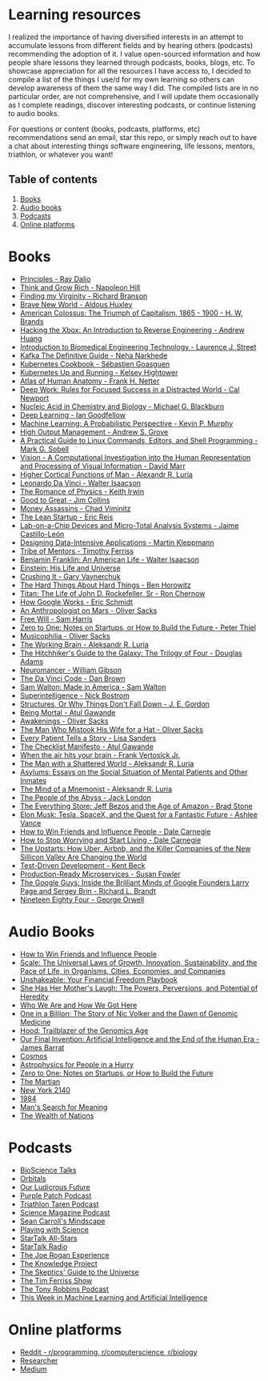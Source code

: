 # Learning resources
I realized the importance of having diversified interests in an attempt to accumulate lessons from different fields and
by hearing others (podcasts) recommending the adoption of it. I value open-sourced information and how people share 
lessons they learned through podcasts, books, blogs, etc. To showcase appreciation for all the resources I have access
to, I decided to compile a list of the things I use/d for my own learning so others can develop awareness of them the 
same way I did. The compiled lists are in no particular order, are not comprehensive, and I will update them 
occasionally as I complete readings, discover interesting podcasts, or continue listening to audio books. 

For questions or content (books, podcasts, platforms, etc) recommendations send an email, star this repo, or simply 
reach out to have a chat about interesting things software engineering, life lessons, mentors, triathlon, or whatever 
you want! 

## Table of contents 
1. [Books](#books)
1. [Audio books](#audio-books)
1. [Podcasts](#podcasts)
1. [Online platforms](#online-platforms)

# Books 
- [Principles - Ray Dalio](https://www.amazon.ca/Principles-Life-Work-Ray-Dalio/dp/1501124021/ref=sr_1_1?ie=UTF8&qid=1548558111&sr=8-1&keywords=principles+ray+dalio)
- [Think and Grow Rich - Napoleon Hill](https://www.amazon.ca/Think-Grow-Rich-Original-RevisedTM/dp/0990797600/ref=sr_1_2?ie=UTF8&qid=1548558138&sr=8-2&keywords=think+and+grow+rich)
- [Finding my Virginity - Richard Branson](https://www.amazon.ca/Finding-My-Virginity-New-Autobiography/dp/0735219427/ref=sr_1_1?ie=UTF8&qid=1548558219&sr=8-1&keywords=finding+my+virginity)
- [Brave New World - Aldous Huxley](https://www.amazon.ca/Brave-New-World-Aldous-Huxley/dp/030735654X/ref=sr_1_1?ie=UTF8&qid=1548558258&sr=8-1&keywords=brave+new+world)
- [American Colossus: The Triumph of Capitalism, 1865 - 1900 - H. W, Brands](https://www.amazon.ca/gp/product/0307386775/ref=ppx_yo_dt_b_asin_title_o00__o00_s01?ie=UTF8&psc=1)
- [Hacking the Xbox: An Introduction to Reverse Engineering - Andrew Huang](https://www.amazon.ca/gp/product/1593270291/ref=ppx_yo_dt_b_asin_title_o00__o00_s01?ie=UTF8&psc=1)
- [Introduction to Biomedical Engineering Technology - Laurence J. Street](https://www.amazon.ca/gp/product/149872275X/ref=ppx_yo_dt_b_asin_title_o05__o00_s00?ie=UTF8&psc=1)
- [Kafka The Definitive Guide - Neha Narkhede](https://www.amazon.ca/gp/product/1491936169/ref=ppx_yo_dt_b_asin_title_o03__o00_s00?ie=UTF8&psc=1)
- [Kubernetes Cookbook - Sébastien Goasguen](https://www.amazon.ca/gp/product/1491979682/ref=ppx_yo_dt_b_asin_title_o03__o00_s00?ie=UTF8&psc=1)
- [Kubernetes Up and Running - Kelsey Hightower](https://www.amazon.ca/gp/product/1491935677/ref=ppx_yo_dt_b_asin_title_o04__o00_s01?ie=UTF8&psc=1)
- [Atlas of Human Anatomy - Frank H. Netter](https://www.amazon.ca/Atlas-Human-Anatomy-Interactive-Ancillaries/dp/1455704180/ref=sr_1_2?ie=UTF8&qid=1548623239&sr=8-2&keywords=atlas+of+human+anatomy)
- [Deep Work: Rules for Focused Success in a Distracted World - Cal Newport](https://www.amazon.ca/gp/product/1455586692/ref=ppx_yo_dt_b_asin_title_o04__o00_s00?ie=UTF8&psc=1)
- [Nucleic Acid in Chemistry and Biology - Michael G. Blackburn](https://www.amazon.ca/Nucleic-Chemistry-Biology-Michael-Blackburn-ebook/dp/B017WDD6EO/ref=sr_1_1?ie=UTF8&qid=1548623260&sr=8-1&keywords=Nucleic+Acid+in+Chemistry+and+Biology)
- [Deep Learning - Ian Goodfellow](https://www.amazon.ca/gp/product/0262035618/ref=ppx_yo_dt_b_asin_title_o00__o00_s00?ie=UTF8&psc=1)
- [Machine Learning: A Probabilistic Perspective - Kevin P. Murphy](https://www.amazon.ca/gp/product/0262018020/ref=ppx_yo_dt_b_asin_title_o00__o00_s00?ie=UTF8&psc=1)
- [High Output Management - Andrew S. Grove](https://www.amazon.ca/gp/product/0679762884/ref=ppx_yo_dt_b_asin_title_o04__o00_s00?ie=UTF8&psc=1)
- [A Practical Guide to Linux Commands, Editors, and Shell Programming - Mark G. Sobell](https://www.amazon.ca/Practical-Guide-Commands-Editors-Programming/dp/013308504X/ref=sr_1_2?ie=UTF8&qid=1548623287&sr=8-2&keywords=A+Practical+Guide+to+Linux+Commands%2C+Editors%2C+and+Shell+Programming)
- [Vision - A Computational Investigation into the Human Representation and Processing of Visual Information - David Marr](https://www.amazon.ca/Vision-Computational-Investigation-Representation-Information/dp/0262514621/ref=sr_1_1?ie=UTF8&qid=1548623307&sr=8-1&keywords=vision+david+marr)
- [Higher Cortical Functions of Man - Alexandr R. Luria](https://www.amazon.ca/gp/product/1461585813/ref=ppx_od_dt_b_asin_title_o00_s01?ie=UTF8&psc=1)
- [Leonardo Da Vinci - Walter Isaacson](https://www.amazon.ca/gp/product/1501139150/ref=ppx_od_dt_b_asin_title_o00_s00?ie=UTF8&psc=1)
- [The Romance of Physics - Keith Irwin](https://www.amazon.com/Romance-Physics-keith-irwin/dp/B000NTMEIY)
- [Good to Great - Jim Collins](https://www.amazon.ca/Good-Great-Some-Companies-Others/dp/0066620996/ref=sr_1_1?ie=UTF8&qid=1548623401&sr=8-1&keywords=good+to+great)
- [Money Assassins - Chad Viminitz](https://www.amazon.ca/Money-Assassins-stole-financial-freedom/dp/1897178824/ref=sr_1_1?ie=UTF8&qid=1548623419&sr=8-1&keywords=money+assassins)
- [The Lean Startup - Eric Reis](https://www.amazon.ca/gp/product/0307887898/ref=ppx_od_dt_b_asin_title_o00_s00?ie=UTF8&psc=1)
- [Lab-on-a-Chip Devices and Micro-Total Analysis Systems - Jaime Castillo-León](https://www.amazon.ca/gp/product/3319377183/ref=ppx_yo_dt_b_asin_title_o05__o00_s01?ie=UTF8&psc=1)
- [Designing Data-Intensive Applications - Martin Kleppmann](https://www.amazon.ca/gp/product/1449373321/ref=ppx_yo_dt_b_asin_title_o03__o00_s00?ie=UTF8&psc=1)
- [Tribe of Mentors - Timothy Ferriss](https://www.amazon.ca/gp/product/1328994961/ref=ppx_yo_dt_b_asin_title_o01__o00_s00?ie=UTF8&psc=1)
- [Benjamin Franklin: An American Life - Walter Isaacson](https://www.amazon.ca/gp/product/0684807610/ref=ppx_yo_dt_b_asin_title_o01__o00_s00?ie=UTF8&psc=1)
- [Einstein: His Life and Universe](https://www.amazon.ca/gp/product/1501171380/ref=ppx_yo_dt_b_asin_title_o01__o00_s00?ie=UTF8&psc=1)
- [Crushing It - Gary Vaynerchuk](https://www.amazon.ca/gp/product/0062674676/ref=ppx_od_dt_b_asin_title_o00_s00?ie=UTF8&psc=1)
- [The Hard Things About Hard Things - Ben Horowitz](https://www.amazon.ca/gp/product/0062273205/ref=ppx_yo_dt_b_asin_title_o01__o00_s00?ie=UTF8&psc=1)
- [Titan: The Life of John D. Rockefeller, Sr - Ron Chernow](https://www.amazon.ca/gp/product/1400077303/ref=ppx_yo_dt_b_asin_title_o00__o00_s00?ie=UTF8&psc=1)
- [How Google Works - Eric Schmidt](https://www.amazon.ca/How-Google-Works-Eric-Schmidt/dp/1455582344/ref=sr_1_1?ie=UTF8&qid=1548623434&sr=8-1&keywords=how+google+works)
- [An Anthropologist on Mars - Oliver Sacks](https://www.amazon.ca/gp/product/0394281519/ref=ppx_yo_dt_b_asin_title_o00__o00_s01?ie=UTF8&psc=1)
- [Free Will - Sam Harris](https://www.amazon.ca/gp/product/1451683405/ref=ppx_yo_dt_b_asin_title_o04__o00_s00?ie=UTF8&psc=1)
- [Zero to One: Notes on Startups, or How to Build the Future - Peter Thiel](https://www.amazon.ca/gp/product/0804139296/ref=ppx_od_dt_b_asin_title_o00_s00?ie=UTF8&psc=1)
- [Musicophilia - Oliver Sacks](https://www.amazon.ca/gp/product/0676979793/ref=ppx_yo_dt_b_asin_title_o00__o00_s01?ie=UTF8&psc=1)
- [The Working Brain - Aleksandr R. Luria](https://www.amazon.ca/gp/product/046509208X/ref=ppx_od_dt_b_asin_title_o00_s01?ie=UTF8&psc=1)
- [The Hitchhiker's Guide to the Galaxy: The Trilogy of Four - Douglas Adams](https://www.amazon.ca/gp/product/0330492047/ref=ppx_yo_dt_b_asin_title_o04__o00_s00?ie=UTF8&psc=1)
- [Neuromancer - William Gibson](https://www.amazon.ca/Neuromancer-William-Gibson/dp/0441569595/ref=sr_1_1?ie=UTF8&qid=1548623450&sr=8-1&keywords=Neuromancer)
- [The Da Vinci Code - Dan Brown](https://www.amazon.ca/gp/product/0307474275/ref=ppx_yo_dt_b_asin_title_o00__o00_s01?ie=UTF8&psc=1)
- [Sam Walton: Made in America - Sam Walton](https://www.amazon.ca/Sam-Walton-Made-America/dp/0553562835/ref=sr_1_1?s=books&ie=UTF8&qid=1548623465&sr=1-1&keywords=sam+walton+made+in+america)
- [Superintelligence - Nick Bostrom](https://www.amazon.ca/gp/product/0198739834/ref=ppx_yo_dt_b_asin_title_o02__o00_s00?ie=UTF8&psc=1)
- [Structures, Or Why Things Don't Fall Down - J. E. Gordon](https://www.amazon.ca/gp/product/0306812835/ref=ppx_yo_dt_b_asin_title_o05__o00_s00?ie=UTF8&psc=1)
- [Being Mortal - Atul Gawande](https://www.amazon.ca/gp/product/0385677006/ref=ppx_od_dt_b_asin_title_o00_s01?ie=UTF8&psc=1)
- [Awakenings - Oliver Sacks](https://www.amazon.ca/Awakenings-Oliver-Sacks/dp/0307398153/ref=sr_1_1?s=books&ie=UTF8&qid=1548623488&sr=1-1&keywords=Awakenings)
- [The Man Who Mistook His Wife for a Hat - Oliver Sacks](https://www.amazon.ca/Man-Who-Mistook-His-Wife/dp/0684853949/ref=sr_1_1?s=books&ie=UTF8&qid=1548623500&sr=1-1&keywords=The+Man+Who+Mistook+His+Wife+for+a+Hat)
- [Every Patient Tells a Story - Lisa Sanders](https://www.amazon.ca/Every-Patient-Tells-Story-Mysteries/dp/0767922476/ref=sr_1_1?s=books&ie=UTF8&qid=1548623519&sr=1-1&keywords=Every+Patient+Tells+a+Story)
- [The Checklist Manifesto - Atul Gawande](https://www.amazon.ca/Checklist-Manifesto-How-Things-Right/dp/0312430000/ref=sr_1_1?s=books&ie=UTF8&qid=1548623532&sr=1-1&keywords=The+Checklist+Manifesto)
- [When the air hits your brain - Frank Vertosick Jr.](https://www.amazon.ca/When-Air-Hits-Your-Brain/dp/0393330494/ref=sr_1_1?s=books&ie=UTF8&qid=1548623547&sr=1-1&keywords=When+the+air+hits+your+brain)
- [The Man with a Shattered World - Aleksandr R. Luria](https://www.amazon.ca/Man-Shattered-World-History-Brain/dp/0674546253/ref=sr_1_1?s=books&ie=UTF8&qid=1548623563&sr=1-1&keywords=The+Man+with+a+Shattered+World)
- [Asylums: Essays on the Social Situation of Mental Patients and Other Inmates](https://www.amazon.ca/gp/product/0385000162/ref=ppx_yo_dt_b_asin_title_o00__o00_s01?ie=UTF8&psc=1)
- [The Mind of a Mnemonist - Aleksandr R. Luria](https://www.amazon.ca/gp/product/0674576225/ref=ppx_od_dt_b_asin_title_o00_s01?ie=UTF8&psc=1)
- [The People of the Abyss - Jack London](https://www.amazon.ca/gp/product/1612034802/ref=ppx_yo_dt_b_asin_title_o00__o00_s00?ie=UTF8&psc=1)
- [The Everything Store: Jeff Bezos and the Age of Amazon - Brad Stone](https://www.amazon.ca/Everything-Store-Jeff-Bezos-Amazon/dp/0316219266/ref=sr_1_1?s=books&ie=UTF8&qid=1548623587&sr=1-1&keywords=The+Everything+Store%3A+Jeff+Bezos+and+the+Age+of+Amazon)
- [Elon Musk: Tesla, SpaceX, and the Quest for a Fantastic Future - Ashlee Vance](https://www.amazon.ca/Elon-Musk-SpaceX-Fantastic-Future/dp/0062301233/ref=sr_1_1?s=books&ie=UTF8&qid=1548623601&sr=1-1&keywords=Elon+Musk%3A+Tesla)
- [How to Win Friends and Influence People - Dale Carnegie](https://www.amazon.ca/gp/product/0671027034/ref=ppx_yo_dt_b_asin_title_o01__o00_s00?ie=UTF8&psc=1)
- [How to Stop Worrying and Start Living - Dale Carnegie](https://www.amazon.ca/gp/product/0671035975/ref=ppx_yo_dt_b_asin_title_o01__o00_s00?ie=UTF8&psc=1)
- [The Upstarts: How Uber, Airbnb, and the Killer Companies of the New Sillicon Valley Are Changing the World](https://www.amazon.ca/gp/product/0316388394/ref=ppx_od_dt_b_asin_title_o00_s00?ie=UTF8&psc=1)
- [Test-Driven Development - Kent Beck](https://www.amazon.ca/Test-Driven-Development-Kent-Beck/dp/0321146530/ref=sr_1_1?s=books&ie=UTF8&qid=1548623614&sr=1-1&keywords=Test-Driven+Development)
- [Production-Ready Microservices - Susan Fowler](https://www.amazon.ca/Production-Ready-Microservices-Standardized-Engineering-Organization/dp/1491965975/ref=sr_1_1?s=books&ie=UTF8&qid=1548623628&sr=1-1&keywords=Production-Ready+Microservices)
- [The Google Guys: Inside the Brilliant Minds of Google Founders Larry Page and Sergey Brin - Richard L. Brandt](https://www.amazon.ca/gp/product/1591844126/ref=ppx_yo_dt_b_asin_title_o07__o00_s00?ie=UTF8&psc=1)
- [Nineteen Eighty Four - George Orwell](https://www.amazon.ca/gp/product/0141036141/ref=ppx_yo_dt_b_asin_title_o02__o00_s00?ie=UTF8&psc=1)

# Audio Books
- [How to Win Friends and Influence People](https://www.audible.ca/pd/How-to-Win-Friends-and-Influence-People-A-Condensation-from-the-Book-Audiobook/B071DTZWPV?ref=a_lib_c4_libItem_1_B071DTZWPV&pf_rd_p=de1c9398-3145-4721-864a-7dafb77b7b4e&pf_rd_r=BKSS2FAG210GC4KRDZP3&)
- [Scale: The Universal Laws of Growth, Innovation, Sustainability, and the Pace of Life, in Organisms, Cities, 
Economies, and Companies](https://www.audible.ca/pd/Scale-Audiobook/B071RND6YD?ref=a_lib_c4_libItem_3_B071RND6YD&pf_rd_p=de1c9398-3145-4721-864a-7dafb77b7b4e&pf_rd_r=BKSS2FAG210GC4KRDZP3&)
- [Unshakeable: Your Financial Freedom Playbook](https://www.audible.ca/pd/Unshakeable-Audiobook/B07145R3MF?ref=a_lib_c4_libItem_5_B07145R3MF&pf_rd_p=de1c9398-3145-4721-864a-7dafb77b7b4e&pf_rd_r=BKSS2FAG210GC4KRDZP3&)
- [She Has Her Mother's Laugh: The Powers, Perversions, and Potential of Heredity](https://www.audible.ca/pd/She-Has-Her-Mothers-Laugh-Audiobook/B07B5451NJ?ref=a_lib_c4_libItem_9_B07B5451NJ&pf_rd_p=de1c9398-3145-4721-864a-7dafb77b7b4e&pf_rd_r=BKSS2FAG210GC4KRDZP3&)
- [Who We Are and How We Got Here](https://www.audible.ca/pd/Who-We-Are-and-How-We-Got-Here-Audiobook/B07DNDTL94?ref=a_lib_c4_libItem_13_B07DNDTL94&pf_rd_p=de1c9398-3145-4721-864a-7dafb77b7b4e&pf_rd_r=BKSS2FAG210GC4KRDZP3&)
- [One in a Billion: The Story of Nic Volker and the Dawn of Genomic Medicine](https://www.audible.ca/pd/One-in-a-Billion-Audiobook/B07193NJDH?ref=a_lib_c4_libItem_14_B07193NJDH&pf_rd_p=de1c9398-3145-4721-864a-7dafb77b7b4e&pf_rd_r=BKSS2FAG210GC4KRDZP3&)
- [Hood: Trailblazer of the Genomics Age](https://www.audible.ca/pd/Hood-Audiobook/B0713PZ4MD?ref=a_lib_c4_libItem_15_B0713PZ4MD&pf_rd_p=de1c9398-3145-4721-864a-7dafb77b7b4e&pf_rd_r=BKSS2FAG210GC4KRDZP3&)
- [Our Final Invention: Artificial Intelligence and the End of the Human Era - James Barrat](https://www.amazon.ca/gp/product/1250058783/ref=ppx_yo_dt_b_asin_title_o02__o00_s00?ie=UTF8&psc=1)
- [Cosmos](https://www.audible.ca/pd/Cosmos-Audiobook/B06Y2H874R?ref=a_lib_c4_libItem_17_B06Y2H874R&pf_rd_p=de1c9398-3145-4721-864a-7dafb77b7b4e&pf_rd_r=BKSS2FAG210GC4KRDZP3&)
- [Astrophysics for People in a Hurry](https://www.audible.ca/pd/Astrophysics-for-People-in-a-Hurry-Audiobook/B06ZYJSLZ1?ref=a_lib_c4_libItem_18_B06ZYJSLZ1&pf_rd_p=de1c9398-3145-4721-864a-7dafb77b7b4e&pf_rd_r=BKSS2FAG210GC4KRDZP3&)
- [Zero to One: Notes on Startups, or How to Build the Future](https://www.audible.ca/pd/Zero-to-One-Audiobook/B072HN8BWQ?ref=a_lib_c4_libItem_0_B072HN8BWQ&pf_rd_p=de1c9398-3145-4721-864a-7dafb77b7b4e&pf_rd_r=YF4E4YPND3SKAF5BXVKE&)
- [The Martian](https://www.audible.ca/pd/The-Martian-Audiobook/B0719GG92D?ref=a_lib_c4_libItem_1_B0719GG92D&pf_rd_p=de1c9398-3145-4721-864a-7dafb77b7b4e&pf_rd_r=YF4E4YPND3SKAF5BXVKE&)
- [New York 2140](https://www.audible.ca/pd/New-York-2140-Audiobook/B07231CQQL?ref=a_lib_c4_libItem_2_B07231CQQL&pf_rd_p=de1c9398-3145-4721-864a-7dafb77b7b4e&pf_rd_r=YF4E4YPND3SKAF5BXVKE&)
- [1984](https://www.audible.ca/pd/1984-Audiobook/B071NXT4DX?ref=a_lib_c4_libItem_3_B071NXT4DX&pf_rd_p=de1c9398-3145-4721-864a-7dafb77b7b4e&pf_rd_r=YF4E4YPND3SKAF5BXVKE&)
- [Man's Search for Meaning](https://www.audible.ca/pd/Mans-Search-for-Meaning-Audiobook/B072HR7J3H?ref=a_lib_c4_libItem_4_B072HR7J3H&pf_rd_p=de1c9398-3145-4721-864a-7dafb77b7b4e&pf_rd_r=YF4E4YPND3SKAF5BXVKE&)
- [The Wealth of Nations](https://www.audible.ca/pd/The-Wealth-of-Nations-Audiobook/B072FF785J?ref=a_lib_c4_libItem_5_B072FF785J&pf_rd_p=de1c9398-3145-4721-864a-7dafb77b7b4e&pf_rd_r=YF4E4YPND3SKAF5BXVKE&)

# Podcasts
- [BioScience Talks](https://itunes.apple.com/ca/podcast/bioscience-talks/id1001260411?mt=2)
- [Orbitals](https://itunes.apple.com/ca/podcast/orbitals/id1436176408?mt=2)
- [Our Ludicrous Future](https://itunes.apple.com/ca/podcast/our-ludicrous-future/id1436205188?mt=2)
- [Purple Patch Podcast](https://itunes.apple.com/ca/podcast/purple-patch-podcast/id1330665690?mt=2)
- [Triathlon Taren Podcast](https://itunes.apple.com/ca/podcast/triathlon-taren-podcast/id1278341165?mt=2)
- [Science Magazine Podcast](https://itunes.apple.com/ca/podcast/science-magazine-podcast/id120329020?mt=2)
- [Sean Carroll's Mindscape](https://itunes.apple.com/ca/podcast/sean-carrolls-mindscape-science-society-philosophy/id1406534739?mt=2)
- [Playing with Science](https://itunes.apple.com/ca/podcast/playing-with-science/id1198280360?mt=2)
- [StarTalk All-Stars](https://itunes.apple.com/ca/podcast/startalk-all-stars/id1195159401?mt=2)
- [StarTalk Radio](https://itunes.apple.com/ca/podcast/startalk-radio/id325404506?mt=2)
- [The Joe Rogan Experience](https://itunes.apple.com/ca/podcast/the-joe-rogan-experience/id360084272?mt=2)
- [The Knowledge Project](https://itunes.apple.com/ca/podcast/the-knowledge-project-with-shane-parrish/id990149481?mt=2)
- [The Skeptics' Guide to the Universe](https://itunes.apple.com/ca/podcast/the-skeptics-guide-to-the-universe/id128859062?mt=2)
- [The Tim Ferriss Show](https://itunes.apple.com/ca/podcast/the-tim-ferriss-show/id863897795?mt=2)
- [The Tony Robbins Podcast](https://itunes.apple.com/ca/podcast/the-tony-robbins-podcast/id1098413063?mt=2)
- [This Week in Machine Learning and Artificial Intelligence](https://itunes.apple.com/ca/podcast/this-week-in-machine-learning-artificial-intelligence/id1116303051?mt=2)

# Online platforms
- [Reddit - r/programming, r/computerscience, r/biology](https://www.reddit.com/)
- [Researcher](https://www.researcher-app.com/)
- [Medium](https://medium.com/)